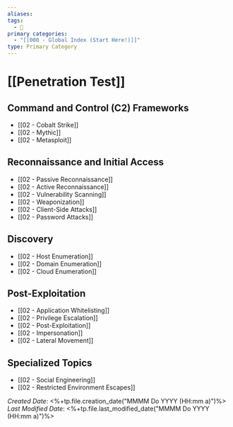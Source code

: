 ```yaml
---
aliases: 
tags:
  - 🥇
primary categories:
  - "[[000 - Global Index (Start Here!)]]"
type: Primary Category
---
```

# [[Penetration Test]]

## Command and Control (C2) Frameworks
* [[02 - Cobalt Strike]]
* [[02 - Mythic]]
* [[02 - Metasploit]]

## Reconnaissance and Initial Access
* [[02 - Passive Reconnaissance]]
* [[02 - Active Reconnaissance]]
* [[02 - Vulnerability Scanning]] 
* [[02 - Weaponization]]
* [[02 - Client-Side Attacks]]
* [[02 - Password Attacks]]

## Discovery
* [[02 - Host Enumeration]]
* [[02 - Domain Enumeration]]
* [[02 - Cloud Enumeration]]

## Post-Exploitation
* [[02 - Application Whitelisting]]
* [[02 - Privilege Escalation]]
* [[02 - Post-Exploitation]]
* [[02 - Impersonation]]
* [[02 - Lateral Movement]]

## Specialized Topics
* [[02 - Social Engineering]]
* [[02 - Restricted Environment Escapes]]

*Created Date*: <%+tp.file.creation_date("MMMM Do YYYY (HH:mm a)")%>
*Last Modified Date*: <%+tp.file.last_modified_date("MMMM Do YYYY (HH:mm a)")%>
